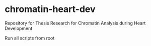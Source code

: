# chromatin-heart-dev

Repository for Thesis Research for Chromatin Analysis during Heart Development

Run all scripts from root